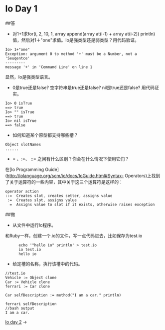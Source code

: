 # Io Day 1

##答

* 对1+1求for(i, 2, 10, 1, array append(array at(i-1) + array at(i-2)) println) 值，然后对1＋"one"求值。Io是强类型还是弱类型？用代码验证。

```   
Io> 1+"one"
Exception: argument 0 to method '+' must be a Number, not a 'Seuqentce'
---------
message '+' in 'Command Line' on line 1
```   		

显然，Io是强类型语言。

* 0是true还是false? 空字符串是true还是false? nil是true还是false? 用代码证实。

```   
Io> 0 isTrue
==> true
Io> "" isTrue
==> true
Io> nil isTrue
==> false
```    

* 如何知道某个原型都支持哪些槽？
    
```
Object slotNames
......
```

* = 、:=、 ::= 之间有什么区别？你会在什么情况下使用它们？

在[Io Programming Guide](http://iolanguage.org/scm/io/docs/IoGuide.html#Syntax-
Operators)上找到了关于运算符的一些内容，其中关于这三个运算符是这样的：

```
operator action
::=  Creates slot, creates setter, assigns value 
 :=  Creates slot, assigns value 
  =  Assigns value to slot if it exists, otherwise raises exception 
```

##做

* 从文件中运行Io程序。 

和Ruby一样，创建一个.io的文件，写一点代码进去，比如保存为test.io

    	  echo '"hello io" println' > test.io
    	  io test.io
    	  hello io
    	

* 给定槽的名称，执行该槽中的代码。 

```   
//test.io
Vehicle := Object clone
Car := Vehicle clone
ferrari := Car clone

Car selfDescription := method("I am a car." println)

ferrari selfDescription
//bash output
I am a car.
```

[ Io day 2](Io_day_2.md) ->
